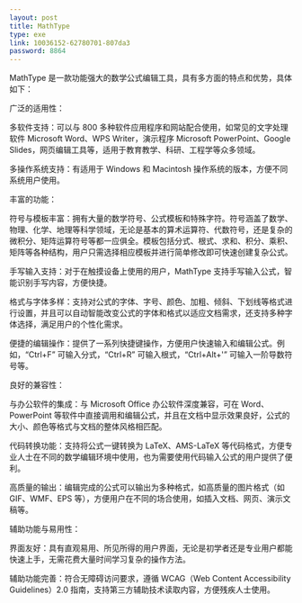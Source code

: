 ```yaml
---
layout: post
title: MathType
type: exe
link: 10036152-62780701-807da3
password: 8864
---
```


MathType 是一款功能强大的数学公式编辑工具，具有多方面的特点和优势，具体如下：

广泛的适用性：

多软件支持：可以与 800 多种软件应用程序和网站配合使用，如常见的文字处理软件 Microsoft Word、WPS Writer，演示程序 Microsoft PowerPoint、Google Slides，网页编辑工具等，适用于教育教学、科研、工程学等众多领域。

多操作系统支持：有适用于 Windows 和 Macintosh 操作系统的版本，方便不同系统用户使用。

丰富的功能：

符号与模板丰富：拥有大量的数学符号、公式模板和特殊字符。符号涵盖了数学、物理、化学、地理等科学领域，无论是基本的算术运算符、代数符号，还是复杂的微积分、矩阵运算符号等都一应俱全。模板包括分式、根式、求和、积分、乘积、矩阵等各种结构，用户只需选择相应模板并进行简单修改即可快速创建复杂公式。

手写输入支持：对于在触摸设备上使用的用户，MathType 支持手写输入公式，智能识别手写内容，方便快捷。

格式与字体多样：支持对公式的字体、字号、颜色、加粗、倾斜、下划线等格式进行设置，并且可以自动智能改变公式的字体和格式以适应文档需求，还支持多种字体选择，满足用户的个性化需求。

便捷的编辑操作：提供了一系列快捷键操作，方便用户快速输入和编辑公式。例如，“Ctrl+F” 可输入分式，“Ctrl+R” 可输入根式，“Ctrl+Alt+'” 可输入一阶导数符号等。

良好的兼容性：

与办公软件的集成：与 Microsoft Office 办公软件深度兼容，可在 Word、PowerPoint 等软件中直接调用和编辑公式，并且在文档中显示效果良好，公式的大小、颜色等格式与文档的整体风格相匹配。

代码转换功能：支持将公式一键转换为 LaTeX、AMS-LaTeX 等代码格式，方便专业人士在不同的数学编辑环境中使用，也为需要使用代码输入公式的用户提供了便利。

高质量的输出：编辑完成的公式可以输出为多种格式，如高质量的图片格式（如 GIF、WMF、EPS 等），方便用户在不同的场合使用，如插入文档、网页、演示文稿等。

辅助功能与易用性：

界面友好：具有直观易用、所见所得的用户界面，无论是初学者还是专业用户都能快速上手，无需花费大量时间学习复杂的操作方法。

辅助功能完善：符合无障碍访问要求，遵循 WCAG（Web Content Accessibility Guidelines）2.0 指南，支持第三方辅助技术读取内容，方便残疾人士使用。